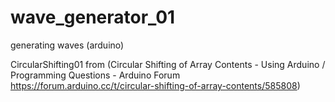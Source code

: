 # wave_generator_01
generating waves (arduino) 

CircularShifting01 from (Circular Shifting of Array Contents - Using Arduino / Programming Questions - Arduino Forum https://forum.arduino.cc/t/circular-shifting-of-array-contents/585808)
